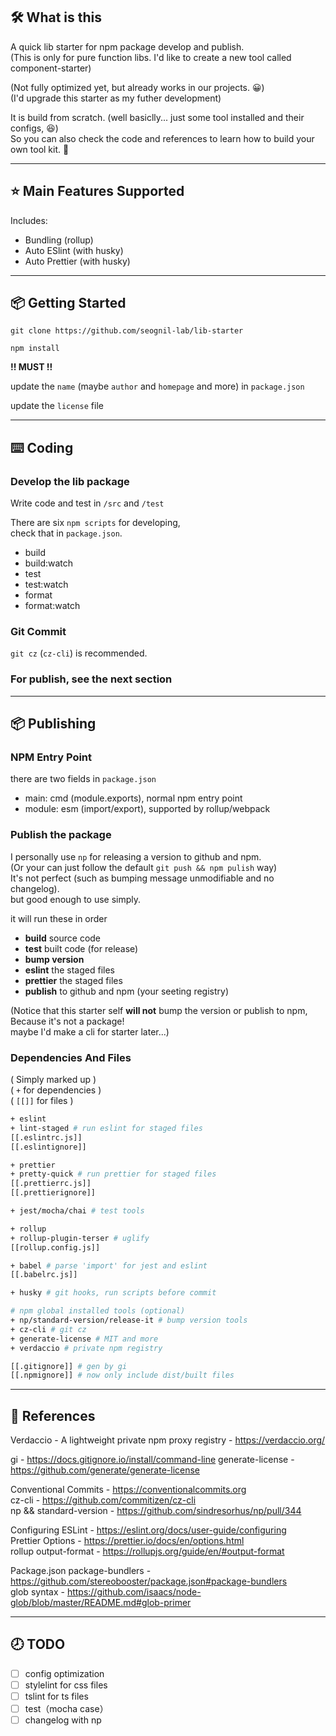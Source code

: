 ## 🛠️ What is this

A quick lib starter for npm package develop and publish.  
(This is only for pure function libs. I'd like to create a new tool called component-starter)

(Not fully optimized yet, but already works in our projects. 😀)  
(I'd upgrade this starter as my futher development)

It is build from scratch. (well basiclly... just some tool installed and their configs, 😆)  
So you can also check the code and references to learn how to build your own tool kit. 🖖

---

## ⭐️ Main Features Supported

Includes:

-   Bundling (rollup)
-   Auto ESlint (with husky)
-   Auto Prettier (with husky)

---

## 📦 Getting Started

`git clone https://github.com/seognil-lab/lib-starter`

`npm install`

**!! MUST !!**

update the `name` (maybe `author` and `homepage` and more) in `package.json`

update the `license` file

---

## ⌨️ Coding

### Develop the lib package

Write code and test in `/src` and `/test`

There are six `npm scripts` for developing,  
check that in `package.json`.

-   build
-   build:watch
-   test
-   test:watch
-   format
-   format:watch

### Git Commit

`git cz` (`cz-cli`) is recommended.

### For publish, see the next section

---

## 📦 Publishing

### NPM Entry Point

there are two fields in `package.json`

-   main: cmd (module.exports), normal npm entry point
-   module: esm (import/export), supported by rollup/webpack

### Publish the package

I personally use `np` for releasing a version to github and npm.  
(Or your can just follow the default `git push && npm pulish` way)  
It's not perfect (such as bumping message unmodifiable and no changelog).  
but good enough to use simply.

it will run these in order

-   **build** source code
-   **test** built code (for release)
-   **bump version**
-   **eslint** the staged files
-   **prettier** the staged files
-   **publish** to github and npm (your seeting registry)

(Notice that this starter self **will not** bump the version or publish to npm,  
Because it's not a package!  
maybe I'd make a cli for starter later...)

### Dependencies And Files

( Simply marked up )  
( `+` for dependencies )  
( `[[]]` for files )

```bash
+ eslint
+ lint-staged # run eslint for staged files
[[.eslintrc.js]]
[[.eslintignore]]

+ prettier
+ pretty-quick # run prettier for staged files
[[.prettierrc.js]]
[[.prettierignore]]

+ jest/mocha/chai # test tools

+ rollup
+ rollup-plugin-terser # uglify
[[rollup.config.js]]

+ babel # parse 'import' for jest and eslint
[[.babelrc.js]]

+ husky # git hooks, run scripts before commit

# npm global installed tools (optional)
+ np/standard-version/release-it # bump version tools
+ cz-cli # git cz
+ generate-license # MIT and more
+ verdaccio # private npm registry

[[.gitignore]] # gen by gi
[[.npmignore]] # now only include dist/built files
```

---

## 📜 References

Verdaccio - A lightweight private npm proxy registry - https://verdaccio.org/

gi - https://docs.gitignore.io/install/command-line
generate-license - https://github.com/generate/generate-license

Conventional Commits - https://conventionalcommits.org  
cz-cli - https://github.com/commitizen/cz-cli  
np && standard-version - https://github.com/sindresorhus/np/pull/344

Configuring ESLint - https://eslint.org/docs/user-guide/configuring  
Prettier Options - https://prettier.io/docs/en/options.html  
rollup output-format - https://rollupjs.org/guide/en/#output-format

Package.json package-bundlers - https://github.com/stereobooster/package.json#package-bundlers  
glob syntax - https://github.com/isaacs/node-glob/blob/master/README.md#glob-primer

---

## 🕗 TODO

-   [ ] config optimization
-   [ ] stylelint for css files
-   [ ] tslint for ts files
-   [ ] test（mocha case）
-   [ ] changelog with np
